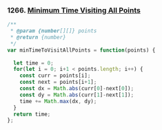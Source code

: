 ### 1266. [Minimum Time Visiting All Points](https://leetcode.com/problems/minimum-time-visiting-all-points/)
```javascript
/**
 * @param {number[][]} points
 * @return {number}
 */
var minTimeToVisitAllPoints = function(points) {
  
  let time = 0;
  for(let i = 0; i+1 < points.length; i++) {
    const curr = points[i];
    const next = points[i+1];
    const dx = Math.abs(curr[0]-next[0]);
    const dy = Math.abs(curr[1]-next[1]);
    time += Math.max(dx, dy);
  }
  return time;
};
```
